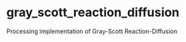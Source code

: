 gray_scott_reaction_diffusion
=============================

Processing implementation of Gray-Scott Reaction-Diffusion
